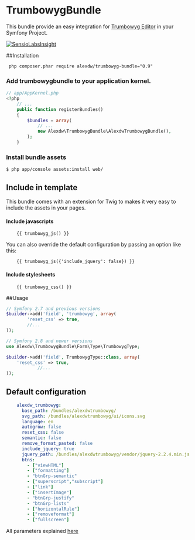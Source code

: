 # TrumbowygBundle

This bundle provide an easy integration for [Trumbowyg Editor](https://alex-d.github.io/Trumbowyg/) in your Symfony Project. 

[![SensioLabsInsight](https://insight.sensiolabs.com/projects/89a48061-bd00-48dd-a00c-91322f99233f/small.png)](https://insight.sensiolabs.com/projects/89a48061-bd00-48dd-a00c-91322f99233f)


##Installation

```
 php composer.phar require alexdw/trumbowyg-bundle="0.9"
```


### Add trumbowygbundle to your application kernel.

```php
// app/AppKernel.php
<?php
    // ...
    public function registerBundles()
    {
        $bundles = array(
            // ...
            new Alexdw\TrumbowygBundle\AlexdwTrumbowygBundle(),
        );
    }
```

### Install bundle assets

```
$ php app/console assets:install web/
```
## Include in template

This bundle comes with an extension for Twig to makes it very easy to include the assets in your pages.

#### Include javascripts
```twig
    {{ trumbowyg_js() }}
```

You can also override the default configuration by passing an option like this:

```twig
    {{ trumbowyg_js({'include_jquery': false}) }}
```
#### Include stylesheets
```twig
    {{ trumbowyg_css() }}
```
##Usage

```php
// Symfony 2.7 and previous versions
$builder->add('field', 'trumbowyg', array(
        'reset_css' => true,
        //...
));

// Symfony 2.8 and newer versions
use Alexdw\TrumbowygBundle\Form\Type\TrumbowygType;

$builder->add('field', TrumbowygType::class, array(
    'reset_css' => true,
            //...
));
```

## Default configuration

```yaml
    alexdw_trumbowyg:
      base_path: /bundles/alexdwtrumbowyg/
      svg_path: /bundles/alexdwtrumbowyg/ui/icons.svg
      language: en
      autogrow: false
      reset_css: false
      semantic: false
      remove_format_pasted: false
      include_jquery: true
      jquery_path: /bundles/alexdwtrumbowyg/vendor/jquery-2.2.4.min.js
      btns:
        - ["viewHTML"]
        - ["formatting"]
        - "btnGrp-semantic"
        - ["superscript","subscript"]
        - ["link"]
        - ["insertImage"]
        - "btnGrp-justify"
        - "btnGrp-lists"
        - ["horizontalRule"]
        - ["removeformat"]
        - ["fullscreen"]
```

All parameters explained [here](https://alex-d.github.io/Trumbowyg/documentation.html)
